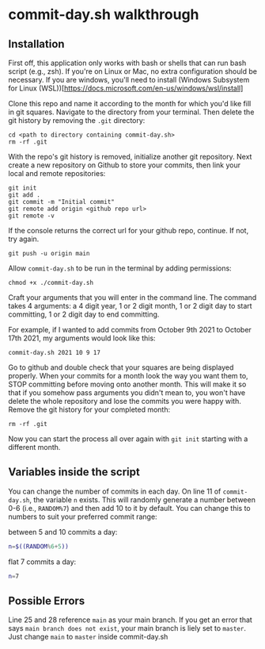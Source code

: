 # commit-day.sh walkthrough

## Installation

First off, this application only works with bash or shells that can run bash script (e.g., zsh). If you're on Linux or Mac, no extra configuration should be necessary. If you are windows, you'll need to install (Windows Subsystem for Linux (WSL))[https://docs.microsoft.com/en-us/windows/wsl/install]

Clone this repo and name it according to the month for which you'd like fill in git squares. Navigate to the directory from your terminal. Then delete the git history by removing the `.git` directory:

```cli
cd <path to directory containing commit-day.sh>
rm -rf .git
```

With the repo's git history is removed, initialize another git repository. Next create a new repository on Github to store your commits, then link your local and remote repositories:

```cli
git init
git add .
git commit -m "Initial commit"
git remote add origin <github repo url>
git remote -v
```
If the console returns the correct url for your github repo, continue. If not, try again.

```cli
git push -u origin main
```

Allow `commit-day.sh` to be run in the terminal by adding permissions:

```cli
chmod +x ./commit-day.sh
```

Craft your arguments that you will enter in the command line. The command takes 4 arguments: a 4 digit year, 1 or 2 digit month, 1 or 2 digit day to start committing, 1 or 2 digit day to end committing.

For example, if I wanted to add commits from October 9th 2021 to October 17th 2021, my arguments would look like this:
```cli
commit-day.sh 2021 10 9 17
```

Go to github and double check that your squares are being displayed properly. When your commits for a month look the way you want them to, STOP committing before moving onto another month. This will make it so that if you somehow pass arguments you didn't mean to, you won't have delete the whole repository and lose the commits you were happy with. Remove the git history for your completed month:
```cli
rm -rf .git
```

Now you can start the process all over again with `git init` starting with a different month.

## Variables inside the script

You can change the number of commits in each day. On line 11 of `commit-day.sh`, the variable `n` exists. This will randomly generate a number between 0-6 (i.e., `RANDOM%7`) and then add 10 to it by default. You can change this to numbers to suit your preferred commit range:

between 5 and 10 commits a day:
```bash
n=$((RANDOM%6+5))
```

flat 7 commits a day:
```bash
n=7
```

## Possible Errors
Line 25 and 28 reference `main` as your main branch. If you get an error that says `main branch does not exist`, your main branch is liely set to `master`. Just change `main` to `master` inside commit-day.sh
